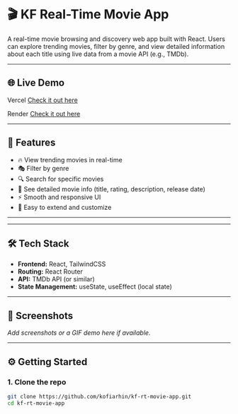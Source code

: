 # 🎬 KF Real-Time Movie App

A real-time movie browsing and discovery web app built with React. Users can explore trending movies, filter by genre, and view detailed information about each title using live data from a movie API (e.g., TMDb).

---

## 🌐 Live Demo
Vercel
<a href="https://kf-rt-movie-app.vercel.app/" target="_blank">Check it out here</a>

Render
<a href="https://kf-rt-movie-app.vercel.app/" target="_blank">Check it out here</a>

---

## 🚀 Features

- 🔥 View trending movies in real-time
- 🎭 Filter by genre
- 🔍 Search for specific movies
- 📄 See detailed movie info (title, rating, description, release date)
- ⚡ Smooth and responsive UI
- 🔧 Easy to extend and customize

---

---

## 🛠 Tech Stack

- **Frontend:** React, TailwindCSS
- **Routing:** React Router
- **API:** TMDb API (or similar)
- **State Management:** useState, useEffect (local state)

---

## 📸 Screenshots

_Add screenshots or a GIF demo here if available._

---

## ⚙️ Getting Started

### 1. Clone the repo

```bash
git clone https://github.com/kofiarhin/kf-rt-movie-app.git
cd kf-rt-movie-app
```
